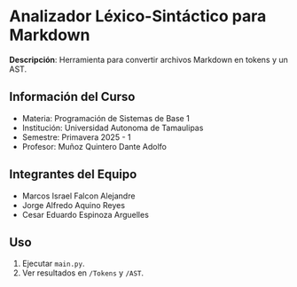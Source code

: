 # Analizador Léxico-Sintáctico para Markdown  
**Descripción**: Herramienta para convertir archivos Markdown en tokens y un AST.  

## Información del Curso  
- Materia: Programación de Sistemas de Base 1  
- Institución: Universidad Autonoma de Tamaulipas 
- Semestre: Primavera 2025 - 1
- Profesor: Muñoz Quintero Dante Adolfo

## Integrantes del Equipo  
- Marcos Israel Falcon Alejandre
- Jorge Alfredo Aquino Reyes
- Cesar Eduardo Espinoza Arguelles

## Uso  
1. Ejecutar `main.py`.  
2. Ver resultados en `/Tokens` y `/AST`.  
